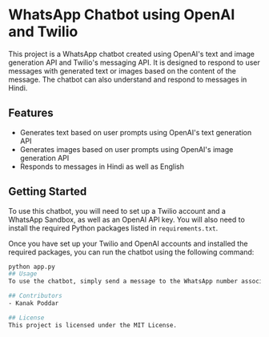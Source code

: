 # WhatsApp Chatbot using OpenAI and Twilio

This project is a WhatsApp chatbot created using OpenAI's text and image generation API and Twilio's messaging API. It is designed to respond to user messages with generated text or images based on the content of the message. The chatbot can also understand and respond to messages in Hindi.

## Features

- Generates text based on user prompts using OpenAI's text generation API
- Generates images based on user prompts using OpenAI's image generation API
- Responds to messages in Hindi as well as English

## Getting Started

To use this chatbot, you will need to set up a Twilio account and a WhatsApp Sandbox, as well as an OpenAI API key. You will also need to install the required Python packages listed in `requirements.txt`.

Once you have set up your Twilio and OpenAI accounts and installed the required packages, you can run the chatbot using the following command:

```bash
python app.py
## Usage
To use the chatbot, simply send a message to the WhatsApp number associated with your Twilio Sandbox. If your message contains the word "IMAGE", the chatbot will generate an image based on the content of your message. If your message contains any other text, the chatbot will generate a response based on the content of your message.

## Contributors
- Kanak Poddar

## License
This project is licensed under the MIT License.

